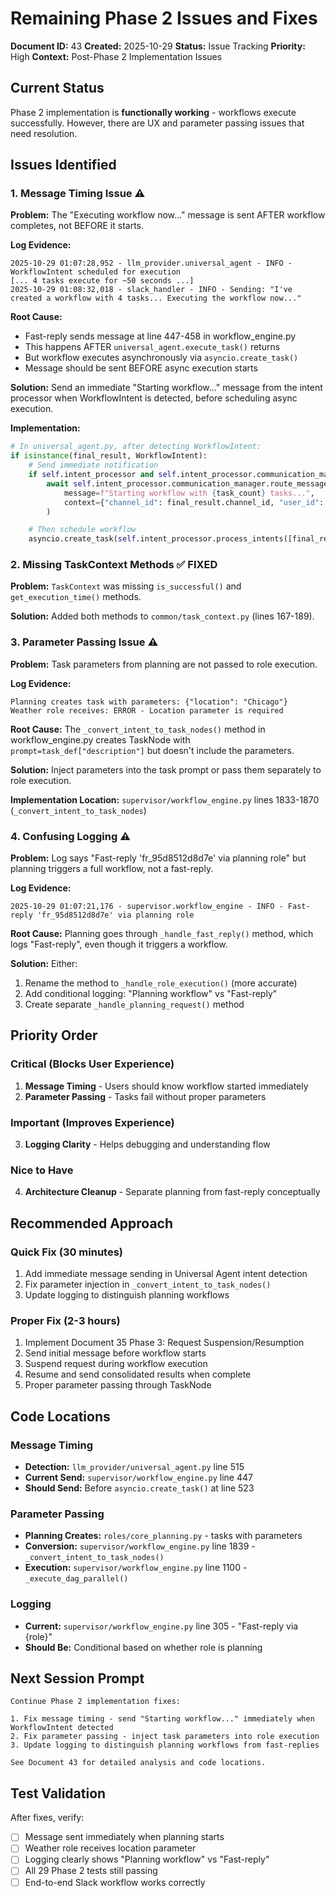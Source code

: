 # Remaining Phase 2 Issues and Fixes

**Document ID:** 43
**Created:** 2025-10-29
**Status:** Issue Tracking
**Priority:** High
**Context:** Post-Phase 2 Implementation Issues

## Current Status

Phase 2 implementation is **functionally working** - workflows execute successfully. However, there are UX and parameter passing issues that need resolution.

## Issues Identified

### 1. Message Timing Issue ⚠️

**Problem:**
The "Executing workflow now..." message is sent AFTER workflow completes, not BEFORE it starts.

**Log Evidence:**

```
2025-10-29 01:07:28,952 - llm_provider.universal_agent - INFO - WorkflowIntent scheduled for execution
[... 4 tasks execute for ~50 seconds ...]
2025-10-29 01:08:32,018 - slack_handler - INFO - Sending: "I've created a workflow with 4 tasks... Executing the workflow now..."
```

**Root Cause:**

- Fast-reply sends message at line 447-458 in workflow_engine.py
- This happens AFTER `universal_agent.execute_task()` returns
- But workflow executes asynchronously via `asyncio.create_task()`
- Message should be sent BEFORE async execution starts

**Solution:**
Send an immediate "Starting workflow..." message from the intent processor when WorkflowIntent is detected, before scheduling async execution.

**Implementation:**

```python
# In universal_agent.py, after detecting WorkflowIntent:
if isinstance(final_result, WorkflowIntent):
    # Send immediate notification
    if self.intent_processor and self.intent_processor.communication_manager:
        await self.intent_processor.communication_manager.route_message(
            message=f"Starting workflow with {task_count} tasks...",
            context={"channel_id": final_result.channel_id, "user_id": final_result.user_id}
        )

    # Then schedule workflow
    asyncio.create_task(self.intent_processor.process_intents([final_result]))
```

### 2. Missing TaskContext Methods ✅ FIXED

**Problem:**
`TaskContext` was missing `is_successful()` and `get_execution_time()` methods.

**Solution:**
Added both methods to `common/task_context.py` (lines 167-189).

### 3. Parameter Passing Issue ⚠️

**Problem:**
Task parameters from planning are not passed to role execution.

**Log Evidence:**

```
Planning creates task with parameters: {"location": "Chicago"}
Weather role receives: ERROR - Location parameter is required
```

**Root Cause:**
The `_convert_intent_to_task_nodes()` method in workflow_engine.py creates TaskNode with `prompt=task_def["description"]` but doesn't include the parameters.

**Solution:**
Inject parameters into the task prompt or pass them separately to role execution.

**Implementation Location:**
`supervisor/workflow_engine.py` lines 1833-1870 (`_convert_intent_to_task_nodes`)

### 4. Confusing Logging ⚠️

**Problem:**
Log says "Fast-reply 'fr_95d8512d8d7e' via planning role" but planning triggers a full workflow, not a fast-reply.

**Log Evidence:**

```
2025-10-29 01:07:21,176 - supervisor.workflow_engine - INFO - Fast-reply 'fr_95d8512d8d7e' via planning role
```

**Root Cause:**
Planning goes through `_handle_fast_reply()` method, which logs "Fast-reply", even though it triggers a workflow.

**Solution:**
Either:

1. Rename the method to `_handle_role_execution()` (more accurate)
2. Add conditional logging: "Planning workflow" vs "Fast-reply"
3. Create separate `_handle_planning_request()` method

## Priority Order

### Critical (Blocks User Experience)

1. **Message Timing** - Users should know workflow started immediately
2. **Parameter Passing** - Tasks fail without proper parameters

### Important (Improves Experience)

3. **Logging Clarity** - Helps debugging and understanding flow

### Nice to Have

4. **Architecture Cleanup** - Separate planning from fast-reply conceptually

## Recommended Approach

### Quick Fix (30 minutes)

1. Add immediate message sending in Universal Agent intent detection
2. Fix parameter injection in `_convert_intent_to_task_nodes()`
3. Update logging to distinguish planning workflows

### Proper Fix (2-3 hours)

1. Implement Document 35 Phase 3: Request Suspension/Resumption
2. Send initial message before workflow starts
3. Suspend request during workflow execution
4. Resume and send consolidated results when complete
5. Proper parameter passing through TaskNode

## Code Locations

### Message Timing

- **Detection:** `llm_provider/universal_agent.py` line 515
- **Current Send:** `supervisor/workflow_engine.py` line 447
- **Should Send:** Before `asyncio.create_task()` at line 523

### Parameter Passing

- **Planning Creates:** `roles/core_planning.py` - tasks with parameters
- **Conversion:** `supervisor/workflow_engine.py` line 1839 - `_convert_intent_to_task_nodes()`
- **Execution:** `supervisor/workflow_engine.py` line 1100 - `_execute_dag_parallel()`

### Logging

- **Current:** `supervisor/workflow_engine.py` line 305 - "Fast-reply via {role}"
- **Should Be:** Conditional based on whether role is planning

## Next Session Prompt

```
Continue Phase 2 implementation fixes:

1. Fix message timing - send "Starting workflow..." immediately when WorkflowIntent detected
2. Fix parameter passing - inject task parameters into role execution
3. Update logging to distinguish planning workflows from fast-replies

See Document 43 for detailed analysis and code locations.
```

## Test Validation

After fixes, verify:

- [ ] Message sent immediately when planning starts
- [ ] Weather role receives location parameter
- [ ] Logging clearly shows "Planning workflow" vs "Fast-reply"
- [ ] All 29 Phase 2 tests still passing
- [ ] End-to-end Slack workflow works correctly
